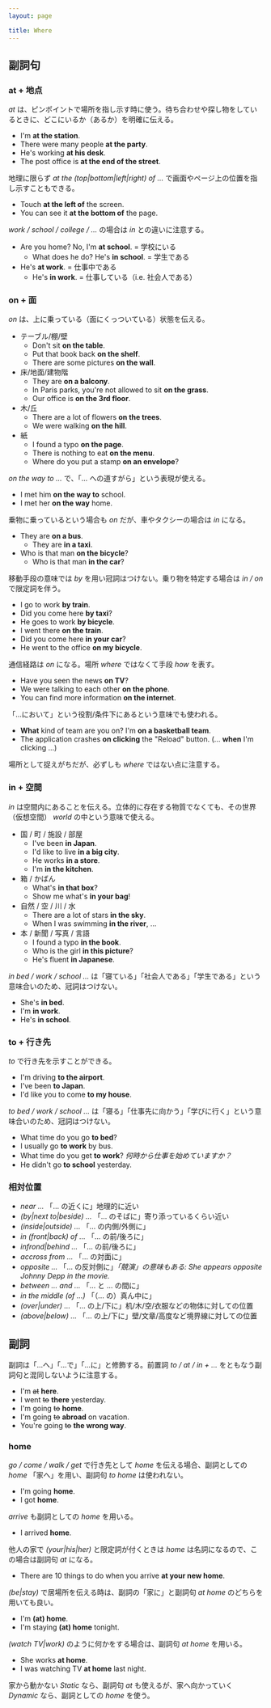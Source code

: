 ```yaml
---
layout: page

title: Where
---
```


## 副詞句

### at + 地点

_at_ は、ピンポイントで場所を指し示す時に使う。待ち合わせや探し物をしているときに、どこにいるか（あるか）を明確に伝える。

* I'm __at the station__.
* There were many people __at the party__.
* He's working __at his desk__.
* The post office is __at the end of the street__.

地理に限らず _at the (top|bottom|left|right) of ..._ で画面やページ上の位置を指し示すこともできる。

* Touch __at the left of__ the screen.
* You can see it __at the bottom of__ the page.

_work / school / college / ..._ の場合は _in_ との違いに注意する。

* Are you home? No, I'm __at school__. = 学校にいる
  * What does he do? He's __in school__. = 学生である
* He's __at work__. = 仕事中である
  * He's __in work__. = 仕事している（i.e. 社会人である）

### on + 面

_on_ は、上に乗っている（面にくっついている）状態を伝える。

* テーブル/棚/壁
  * Don't sit __on the table__.
  * Put that book back __on the shelf__.
  * There are some pictures __on the wall__.
* 床/地面/建物階
  * They are __on a balcony__.
  * In Paris parks, you're not allowed to sit __on the grass__.
  * Our office is __on the 3rd floor__.
* 木/丘
  * There are a lot of flowers __on the trees__.
  * We were walking __on the hill__.
* 紙
  * I found a typo __on the page__.
  * There is nothing to eat __on the menu__.
  * Where do you put a stamp __on an envelope__?

_on the way to ..._ で、「... への道すがら」という表現が使える。

* I met him __on the way to__ school.
* I met her __on the way__ home.

乗物に乗っているという場合も _on_ だが、車やタクシーの場合は _in_ になる。

* They are __on a bus__.
  * They are __in a taxi__.
* Who is that man __on the bicycle__?
  * Who is that man __in the car__?

移動手段の意味では _by_ を用い冠詞はつけない。乗り物を特定する場合は _in / on_ で限定詞を伴う。

* I go to work __by train__.
* Did you come here __by taxi__?
* He goes to work __by bicycle__.
* I went there __on the train__.
* Did you come here __in your car__?
* He went to the office __on my bicycle__.

通信経路は _on_ になる。場所 _where_ ではなくて手段 _how_ を表す。

* Have you seen the news __on TV__?
* We were talking to each other __on the phone__.
* You can find more information __on the internet__.

「...において」という役割/条件下にあるという意味でも使われる。

* __What__ kind of team are you on? I'm __on a basketball team__.
* The application crashes __on clicking__ the "Reload" button. (... __when__ I'm clicking ...)

場所として捉えがちだが、必ずしも _where_ ではない点に注意する。

### in + 空間

_in_ は空間内にあることを伝える。立体的に存在する物質でなくても、その世界（仮想空間） _world_ の中という意味で使える。

* 国 / 町 / 施設 / 部屋
  * I've been __in Japan__.
  * I'd like to live __in a big city__.
  * He works __in a store__.
  * I'm __in the kitchen__.
* 箱 / かばん
  * What's __in that box__?
  * Show me what's __in your bag__!
* 自然 / 空 / 川 / 水
  * There are a lot of stars __in the sky__.
  * When I was swimming __in the river__, ...
* 本 / 新聞 / 写真 / 言語
  * I found a typo __in the book__.
  * Who is the girl __in this picture__?
  * He's fluent __in Japanese__.

_in bed / work / school ..._ は「寝ている」「社会人である」「学生である」という意味合いのため、冠詞はつけない。

* She's __in bed__.
* I'm __in work__.
* He's __in school__.

### to + 行き先

_to_ で行き先を示すことができる。

* I'm driving __to the airport__.
* I've been __to Japan__.
* I'd like you to come __to my house__.

_to bed / work / school ..._ は「寝る」「仕事先に向かう」「学びに行く」という意味合いのため、冠詞はつけない。

* What time do you go __to bed__?
* I usually go __to work__ by bus.
* What time do you get __to work__? _何時から仕事を始めていますか？_
* He didn't go __to school__ yesterday.

### 相対位置

* _near ..._ 「... の近くに」地理的に近い
* _(by|next to|beside) ..._ 「... のそばに」寄り添っているくらい近い
* _(inside|outside) ..._ 「... の内側/外側に」
* _in (front|back) of ..._ 「... の前/後ろに」
* _infrond|behind ..._ 「... の前/後ろに」
* _accross from ..._ 「... の対面に」
* _opposite ..._ 「... の反対側に」_「競演」の意味もある: She appears opposite Johnny Depp in the movie._
* _between ... and ..._ 「... と ... の間に」
* _in the middle (of ...)_ 「（... の）真ん中に」
* _(over|under) ..._ 「... の上/下に」机/木/空/衣服などの物体に対しての位置
* _(above|below) ..._ 「... の上/下に」壁/文章/高度など境界線に対しての位置

## 副詞

副詞は「...へ」「...で」「...に」と修飾する。前置詞 _to / at / in + ..._ をともなう副詞句と混同しないように注意する。

* I'm <del>at</del> __here__.
* I went <del>to</del> __there__ yesterday.
* I'm going <del>to</del> __home__.
* I'm going <del>to</del> __abroad__ on vacation.
* You're going <del>to</del> __the wrong way__.

### home

_go / come / walk / get_ で行き先として _home_ を伝える場合、副詞としての _home_ 「家へ」を用い、副詞句 _to home_ は使われない。

* I'm going __home__.
* I got __home__.

_arrive_ も副詞としての _home_ を用いる。

* I arrived __home__.

他人の家で _(your|his|her)_ と限定詞が付くときは _home_ は名詞になるので、この場合は副詞句 _at_ になる。

* There are 10 things to do when you arrive __at your new home__.

_(be|stay)_ で居場所を伝える時は、副詞の「家に」と副詞句 _at home_ のどちらを用いても良い。

* I'm __(at) home__.
* I'm staying __(at) home__ tonight.

_(watch TV|work)_ のように何かをする場合は、副詞句 _at home_ を用いる。

* She works __at home__.
* I was watching TV __at home__ last night.

家から動かない _Static_ なら、副詞句 _at_ も使えるが、家へ向かっていく _Dynamic_ なら、副詞としての _home_ を使う。

